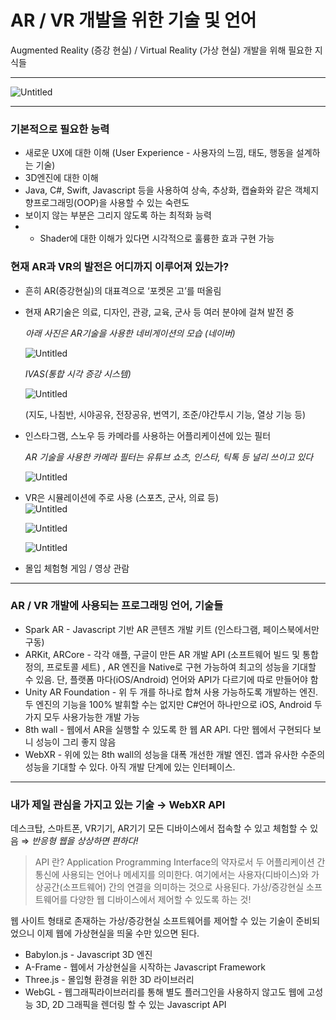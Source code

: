 # AR / VR 개발을 위한 기술 및 언어  

Augmented Reality (증강 현실) / Virtual Reality (가상 현실) 개발을 위해 필요한 지식들

---

![Untitled](https://s3-us-west-2.amazonaws.com/secure.notion-static.com/bd2ab5cb-69d2-43aa-89fb-7237fd13028e/Untitled.png)

---

### 기본적으로 필요한 능력

- 새로운 UX에 대한 이해 (User Experience - 사용자의 느낌, 태도, 행동을 설계하는 기술)
- 3D엔진에 대한 이해
- Java, C#, Swift, Javascript 등을 사용하여 상속, 추상화, 캡슐화와 같은 객체지향프로그래밍(OOP)을 사용할 수 있는 숙련도
- 보이지 않는 부분은 그리지 않도록 하는 최적화 능력
- + Shader에 대한 이해가 있다면 시각적으로 훌륭한 효과 구현 가능

### 현재 AR과 VR의 발전은 어디까지 이루어져 있는가?

- 흔히 AR(증강현실)의 대표격으로 ‘포켓몬 고’를 떠올림
- 현재 AR기술은 의료, 디자인, 관광, 교육, 군사 등 여러 분야에 걸쳐 발전 중
    
    *아래 사진은 AR기술을 사용한 네비게이션의 모습 (네이버)*
    
    ![Untitled](https://s3-us-west-2.amazonaws.com/secure.notion-static.com/74252b20-afb9-4fa8-b1dd-d284ac62e565/Untitled.png)
    
    *IVAS(통합 시각 증강 시스템)*
    
    ![Untitled](https://s3-us-west-2.amazonaws.com/secure.notion-static.com/ca055e02-67d9-4f3a-b2e5-74b4973eb958/Untitled.png)
    
    (지도, 나침반, 시야공유, 전장공유, 번역기, 조준/야간투시 기능, 열상 기능 등)
    
- 인스타그램, 스노우 등 카메라를 사용하는 어플리케이션에 있는 필터
    
    *AR 기술을 사용한 카메라 필터는 유튜브 쇼츠, 인스타, 틱톡 등 널리 쓰이고 있다*
    
    ![Untitled](https://s3-us-west-2.amazonaws.com/secure.notion-static.com/d2c3898c-0a99-4cf8-b91d-595a43b8437a/Untitled.png)
    
- VR은 시뮬레이션에 주로 사용 (스포츠, 군사, 의료 등)  
    ![Untitled](https://s3-us-west-2.amazonaws.com/secure.notion-static.com/74252b20-afb9-4fa8-b1dd-d284ac62e565/Untitled.png)  
    
    ![Untitled](https://s3-us-west-2.amazonaws.com/secure.notion-static.com/ca055e02-67d9-4f3a-b2e5-74b4973eb958/Untitled.png)  
    
    ![Untitled](https://s3-us-west-2.amazonaws.com/secure.notion-static.com/bd3160a8-a872-44bd-97e9-0eadb89daa64/Untitled.png)  
    
- 몰입 체험형 게임 / 영상 관람

---

### AR / VR 개발에 사용되는 프로그래밍 언어, 기술들

- Spark AR - Javascript 기반 AR 콘텐츠 개발 키트 (인스타그램, 페이스북에서만 구동)
- ARKit, ARCore - 각각 애플, 구글이 만든 AR 개발 API (소프트웨어 빌드 및 통합 정의, 프로토콜 세트) , AR 엔진을 Native로 구현 가능하여 최고의 성능을 기대할 수 있음. 단, 플랫폼 마다(iOS/Android) 언어와 API가 다르기에 따로 만들어야 함
- Unity AR Foundation - 위 두 개를 하나로 합쳐 사용 가능하도록 개발하는 엔진. 두 엔진의 기능을 100% 발휘할 수는 없지만 C#언어 하나만으로 iOS, Android 두 가지 모두 사용가능한 개발 가능
- 8th wall - 웹에서 AR을 실행할 수 있도록 한 웹 AR API. 다만 웹에서 구현되다 보니 성능이 그리 좋지 않음
- WebXR - 위에 있는 8th wall의 성능을 대폭 개선한 개발 엔진. 앱과 유사한 수준의 성능을 기대할 수 있다. 아직 개발 단계에 있는 인터페이스.

---

### 내가 제일 관심을 가지고 있는 기술 → WebXR API

데스크탑, 스마트폰, VR기기, AR기기 모든 디바이스에서 접속할 수 있고 체험할 수 있음 ⇒ 
*반응형 웹을 상상하면 편하다!*

> API 란? Application Programming Interface의 약자로서 두 어플리케이션 간 통신에 사용되는 언어나 메세지를 의미한다. 여기에서는 사용자(디바이스)와 가상공간(소프트웨어) 간의 연결을 의미하는 것으로 사용된다. 가상/증강현실 소프트웨어를 다양한 웹 디바이스에서 제어할 수 있도록 하는 것! 

웹 사이트 형태로 존재하는 가상/증강현실 소프트웨어를 제어할 수 있는 기술이 준비되었으니 이제 웹에 가상현실을 띄울 수만 있으면 된다.

- Babylon.js - Javascript 3D 엔진
- A-Frame - 웹에서 가상현실을 시작하는 Javascript Framework
- Three.js - 몰입형 환경을 위한 3D 라이브러리
- WebGL - 웹그래픽라이브러리를 통해 별도 플러그인을 사용하지 않고도 웹에 고성능 3D, 2D 그래픽을 렌더링 할 수 있는  Javascript API
